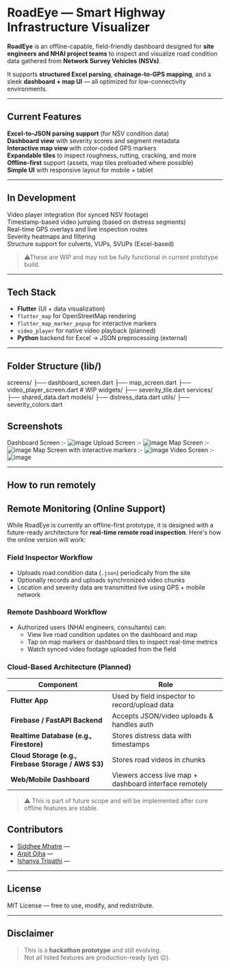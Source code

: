 # RoadEye — Smart Highway Infrastructure Visualizer

**RoadEye** is an offline-capable, field-friendly dashboard designed for **site engineers and NHAI project teams** to inspect and visualize road condition data gathered from **Network Survey Vehicles (NSVs)**.

It supports **structured Excel parsing**, **chainage-to-GPS mapping**, and a sleek **dashboard + map UI** — all optimized for low-connectivity environments.

---

## Current Features

  **Excel-to-JSON parsing support** (for NSV condition data)  
  **Dashboard view** with severity scores and segment metadata  
  **Interactive map view** with color-coded GPS markers  
  **Expandable tiles** to inspect roughness, rutting, cracking, and more  
  **Offline-first** support (assets, map tiles preloaded where possible)  
  **Simple UI** with responsive layout for mobile + tablet

---

## In Development

  Video player integration (for synced NSV footage)  
  Timestamp-based video jumping (based on distress segments)  
  Real-time GPS overlays and live inspection routes  
  Severity heatmaps and filtering  
  Structure support for culverts, VUPs, SVUPs (Excel-based)

> ⚠These are WIP and may not be fully functional in current prototype build.

---

## Tech Stack

- **Flutter** (UI + data visualization)
- `flutter_map` for OpenStreetMap rendering  
- `flutter_map_marker_popup` for interactive markers  
- `video_player` for native video playback (planned)  
- **Python** backend for Excel → JSON preprocessing (external)

---

## Folder Structure (lib/)
screens/
├── dashboard_screen.dart
├── map_screen.dart
├── video_player_screen.dart # WIP
widgets/
├── severity_tile.dart
services/
├── shared_data.dart
models/
├── distress_data.dart
utils/
├── severity_colors.dart

## Screenshots

Dashboard Screen :- 
![image](https://github.com/user-attachments/assets/36191aef-084d-4da4-a215-8d38480445f1)
Upload Screen :- 
![image](https://github.com/user-attachments/assets/60faac53-d2e1-4ed6-99a0-211e1dfc216c)
Map Screen :- 
![image](https://github.com/user-attachments/assets/a489e6cf-dd6c-4036-91ed-7224428fa53f)
Map Screen with interactive markers :- 
![image](https://github.com/user-attachments/assets/98d8f275-6e11-472f-be70-8ef44da4dc03)
Video Screen :-
![image](https://github.com/user-attachments/assets/e6d54179-0da2-4d41-b042-c722c4d63551)

---
## How to run remotely 



## Remote Monitoring (Online Support)

While RoadEye is currently an offline-first prototype, it is designed with a future-ready architecture for **real-time remote road inspection**. Here's how the online version will work:

### Field Inspector Workflow
- Uploads road condition data (`.json`) periodically from the site
- Optionally records and uploads synchronized video chunks
- Location and severity data are transmitted live using GPS + mobile network

### Remote Dashboard Workflow
- Authorized users (NHAI engineers, consultants) can:
  - View live road condition updates on the dashboard and map
  - Tap on map markers or dashboard tiles to inspect real-time metrics
  - Watch synced video footage uploaded from the field

### Cloud-Based Architecture (Planned)
| Component | Role |
|----------|------|
| **Flutter App** | Used by field inspector to record/upload data |
| **Firebase / FastAPI Backend** | Accepts JSON/video uploads & handles auth |
| **Realtime Database (e.g., Firestore)** | Stores distress data with timestamps |
| **Cloud Storage (e.g., Firebase Storage / AWS S3)** | Stores road videos in chunks |
| **Web/Mobile Dashboard** | Viewers access live map + dashboard interface remotely |

> ⚠️ This is part of future scope and will be implemented after core offline features are stable.


## Contributors

- [Siddhee Mhatre](https://github.com/Sid-bit-08) — 
- [Arpit Ojha](https://github.com/Arpitojha1) — 
- [Ishanya Tripathi](https://github.com/ishanyatripathi) — 

---

## License

MIT License — free to use, modify, and redistribute.

---

## Disclaimer

> This is a **hackathon prototype** and still evolving.  
> Not all listed features are production-ready (yet 😉).
